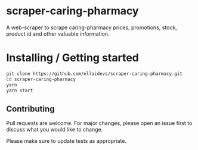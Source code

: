 # scraper-caring-pharmacy

A web-scraper to scrape caring-pharmacy prices, promotions, stock, product id and other valuable information.

# Installing / Getting started

```bash
git clone https://github.com/ellaidevs/scraper-caring-pharmacy.git
cd scraper-caring-pharmacy
yarn
yarn start
```
## Contributing
Pull requests are welcome. For major changes, please open an issue first to discuss what you would like to change.

Please make sure to update tests as appropriate.
